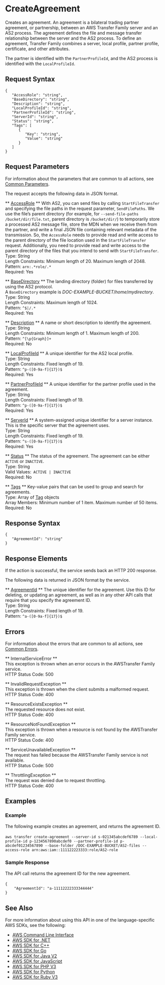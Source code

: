 # CreateAgreement<a name="API_CreateAgreement"></a>

Creates an agreement\. An agreement is a bilateral trading partner agreement, or partnership, between an AWS Transfer Family server and an AS2 process\. The agreement defines the file and message transfer relationship between the server and the AS2 process\. To define an agreement, Transfer Family combines a server, local profile, partner profile, certificate, and other attributes\.

The partner is identified with the `PartnerProfileId`, and the AS2 process is identified with the `LocalProfileId`\.

## Request Syntax<a name="API_CreateAgreement_RequestSyntax"></a>

```
{
   "AccessRole": "string",
   "BaseDirectory": "string",
   "Description": "string",
   "LocalProfileId": "string",
   "PartnerProfileId": "string",
   "ServerId": "string",
   "Status": "string",
   "Tags": [ 
      { 
         "Key": "string",
         "Value": "string"
      }
   ]
}
```

## Request Parameters<a name="API_CreateAgreement_RequestParameters"></a>

For information about the parameters that are common to all actions, see [Common Parameters](CommonParameters.md)\.

The request accepts the following data in JSON format\.

 ** [AccessRole](#API_CreateAgreement_RequestSyntax) **   <a name="TransferFamily-CreateAgreement-request-AccessRole"></a>
With AS2, you can send files by calling `StartFileTransfer` and specifying the file paths in the request parameter, `SendFilePaths`\. We use the file’s parent directory \(for example, for `--send-file-paths /bucket/dir/file.txt`, parent directory is `/bucket/dir/`\) to temporarily store a processed AS2 message file, store the MDN when we receive them from the partner, and write a final JSON file containing relevant metadata of the transmission\. So, the `AccessRole` needs to provide read and write access to the parent directory of the file location used in the `StartFileTransfer` request\. Additionally, you need to provide read and write access to the parent directory of the files that you intend to send with `StartFileTransfer`\.  
Type: String  
Length Constraints: Minimum length of 20\. Maximum length of 2048\.  
Pattern: `arn:.*role/.*`   
Required: Yes

 ** [BaseDirectory](#API_CreateAgreement_RequestSyntax) **   <a name="TransferFamily-CreateAgreement-request-BaseDirectory"></a>
The landing directory \(folder\) for files transferred by using the AS2 protocol\.  
A `BaseDirectory` example is *DOC\-EXAMPLE\-BUCKET*/*home*/*mydirectory*\.  
Type: String  
Length Constraints: Maximum length of 1024\.  
Pattern: `^$|/.*`   
Required: Yes

 ** [Description](#API_CreateAgreement_RequestSyntax) **   <a name="TransferFamily-CreateAgreement-request-Description"></a>
A name or short description to identify the agreement\.   
Type: String  
Length Constraints: Minimum length of 1\. Maximum length of 200\.  
Pattern: `^[\p{Graph}]+`   
Required: No

 ** [LocalProfileId](#API_CreateAgreement_RequestSyntax) **   <a name="TransferFamily-CreateAgreement-request-LocalProfileId"></a>
A unique identifier for the AS2 local profile\.  
Type: String  
Length Constraints: Fixed length of 19\.  
Pattern: `^p-([0-9a-f]{17})$`   
Required: Yes

 ** [PartnerProfileId](#API_CreateAgreement_RequestSyntax) **   <a name="TransferFamily-CreateAgreement-request-PartnerProfileId"></a>
A unique identifier for the partner profile used in the agreement\.  
Type: String  
Length Constraints: Fixed length of 19\.  
Pattern: `^p-([0-9a-f]{17})$`   
Required: Yes

 ** [ServerId](#API_CreateAgreement_RequestSyntax) **   <a name="TransferFamily-CreateAgreement-request-ServerId"></a>
A system\-assigned unique identifier for a server instance\. This is the specific server that the agreement uses\.  
Type: String  
Length Constraints: Fixed length of 19\.  
Pattern: `^s-([0-9a-f]{17})$`   
Required: Yes

 ** [Status](#API_CreateAgreement_RequestSyntax) **   <a name="TransferFamily-CreateAgreement-request-Status"></a>
The status of the agreement\. The agreement can be either `ACTIVE` or `INACTIVE`\.  
Type: String  
Valid Values:` ACTIVE | INACTIVE`   
Required: No

 ** [Tags](#API_CreateAgreement_RequestSyntax) **   <a name="TransferFamily-CreateAgreement-request-Tags"></a>
Key\-value pairs that can be used to group and search for agreements\.  
Type: Array of [Tag](API_Tag.md) objects  
Array Members: Minimum number of 1 item\. Maximum number of 50 items\.  
Required: No

## Response Syntax<a name="API_CreateAgreement_ResponseSyntax"></a>

```
{
   "AgreementId": "string"
}
```

## Response Elements<a name="API_CreateAgreement_ResponseElements"></a>

If the action is successful, the service sends back an HTTP 200 response\.

The following data is returned in JSON format by the service\.

 ** [AgreementId](#API_CreateAgreement_ResponseSyntax) **   <a name="TransferFamily-CreateAgreement-response-AgreementId"></a>
The unique identifier for the agreement\. Use this ID for deleting, or updating an agreement, as well as in any other API calls that require that you specify the agreement ID\.  
Type: String  
Length Constraints: Fixed length of 19\.  
Pattern: `^a-([0-9a-f]{17})$` 

## Errors<a name="API_CreateAgreement_Errors"></a>

For information about the errors that are common to all actions, see [Common Errors](CommonErrors.md)\.

 ** InternalServiceError **   
This exception is thrown when an error occurs in the AWSTransfer Family service\.  
HTTP Status Code: 500

 ** InvalidRequestException **   
This exception is thrown when the client submits a malformed request\.  
HTTP Status Code: 400

 ** ResourceExistsException **   
The requested resource does not exist\.  
HTTP Status Code: 400

 ** ResourceNotFoundException **   
This exception is thrown when a resource is not found by the AWSTransfer Family service\.  
HTTP Status Code: 400

 ** ServiceUnavailableException **   
The request has failed because the AWSTransfer Family service is not available\.  
HTTP Status Code: 500

 ** ThrottlingException **   
The request was denied due to request throttling\.  
HTTP Status Code: 400

## Examples<a name="API_CreateAgreement_Examples"></a>

### Example<a name="API_CreateAgreement_Example_1"></a>

The following example creates an agreement, and returns the agreement ID\.

#### <a name="w205ab1c52c12c11c17b3b5"></a>

```
aws transfer create-agreement --server-id s-021345abcdef6789 --local-profile-id p-1234567890abcdef0 --partner-profile-id p-abcdef01234567890 --base-folder /DOC-EXAMPLE-BUCKET/AS2-files --access-role arn:aws:iam::111122223333:role/AS2-role
```

### Sample Response<a name="API_CreateAgreement_Example_2"></a>

The API call returns the agreement ID for the new agreement\.

#### <a name="w205ab1c52c12c11c17b5b5"></a>

```
{
    "AgreementId": "a-11112222333344444"
}
```

## See Also<a name="API_CreateAgreement_SeeAlso"></a>

For more information about using this API in one of the language\-specific AWS SDKs, see the following:
+  [AWS Command Line Interface](https://docs.aws.amazon.com/goto/aws-cli/transfer-2018-11-05/CreateAgreement) 
+  [AWS SDK for \.NET](https://docs.aws.amazon.com/goto/DotNetSDKV3/transfer-2018-11-05/CreateAgreement) 
+  [AWS SDK for C\+\+](https://docs.aws.amazon.com/goto/SdkForCpp/transfer-2018-11-05/CreateAgreement) 
+  [AWS SDK for Go](https://docs.aws.amazon.com/goto/SdkForGoV1/transfer-2018-11-05/CreateAgreement) 
+  [AWS SDK for Java V2](https://docs.aws.amazon.com/goto/SdkForJavaV2/transfer-2018-11-05/CreateAgreement) 
+  [AWS SDK for JavaScript](https://docs.aws.amazon.com/goto/AWSJavaScriptSDK/transfer-2018-11-05/CreateAgreement) 
+  [AWS SDK for PHP V3](https://docs.aws.amazon.com/goto/SdkForPHPV3/transfer-2018-11-05/CreateAgreement) 
+  [AWS SDK for Python](https://docs.aws.amazon.com/goto/boto3/transfer-2018-11-05/CreateAgreement) 
+  [AWS SDK for Ruby V3](https://docs.aws.amazon.com/goto/SdkForRubyV3/transfer-2018-11-05/CreateAgreement) 